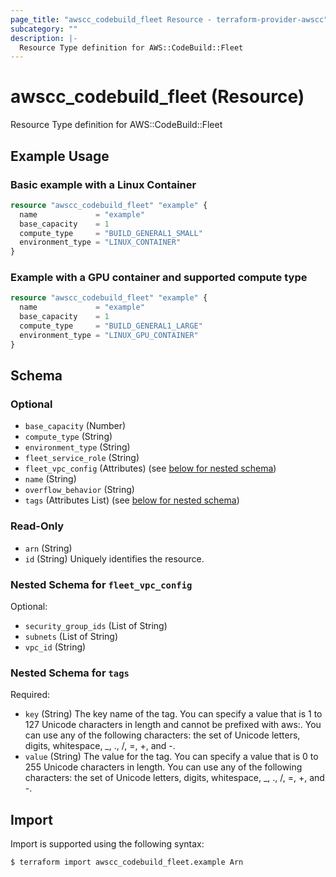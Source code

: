 ```yaml
---
page_title: "awscc_codebuild_fleet Resource - terraform-provider-awscc"
subcategory: ""
description: |-
  Resource Type definition for AWS::CodeBuild::Fleet
---
```


# awscc_codebuild_fleet (Resource)

Resource Type definition for AWS::CodeBuild::Fleet

## Example Usage

### Basic example with a Linux Container

```terraform
resource "awscc_codebuild_fleet" "example" {
  name             = "example"
  base_capacity    = 1
  compute_type     = "BUILD_GENERAL1_SMALL"
  environment_type = "LINUX_CONTAINER"
}
```

### Example with a GPU container and supported compute type

```terraform
resource "awscc_codebuild_fleet" "example" {
  name             = "example"
  base_capacity    = 1
  compute_type     = "BUILD_GENERAL1_LARGE"
  environment_type = "LINUX_GPU_CONTAINER"
}
```

<!-- schema generated by tfplugindocs -->
## Schema

### Optional

- `base_capacity` (Number)
- `compute_type` (String)
- `environment_type` (String)
- `fleet_service_role` (String)
- `fleet_vpc_config` (Attributes) (see [below for nested schema](#nestedatt--fleet_vpc_config))
- `name` (String)
- `overflow_behavior` (String)
- `tags` (Attributes List) (see [below for nested schema](#nestedatt--tags))

### Read-Only

- `arn` (String)
- `id` (String) Uniquely identifies the resource.

<a id="nestedatt--fleet_vpc_config"></a>
### Nested Schema for `fleet_vpc_config`

Optional:

- `security_group_ids` (List of String)
- `subnets` (List of String)
- `vpc_id` (String)


<a id="nestedatt--tags"></a>
### Nested Schema for `tags`

Required:

- `key` (String) The key name of the tag. You can specify a value that is 1 to 127 Unicode characters in length and cannot be prefixed with aws:. You can use any of the following characters: the set of Unicode letters, digits, whitespace, _, ., /, =, +, and -.
- `value` (String) The value for the tag. You can specify a value that is 0 to 255 Unicode characters in length. You can use any of the following characters: the set of Unicode letters, digits, whitespace, _, ., /, =, +, and -.

## Import

Import is supported using the following syntax:

```shell
$ terraform import awscc_codebuild_fleet.example Arn
```